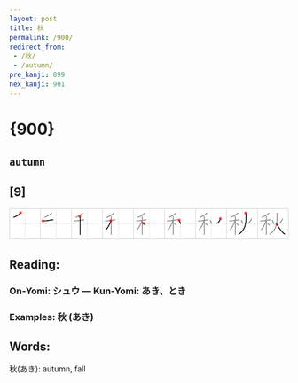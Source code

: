 ```yaml
---
layout: post
title: 秋
permalink: /900/
redirect_from:
 - /秋/
 - /autumn/
pre_kanji: 899
nex_kanji: 901
---
```


# {900}

## `autumn`

## [9]

<div class="stroke"><img src="../images/E7A78B.png" /></div>

## Reading:

### On-Yomi: シュウ &mdash; Kun-Yomi: あき、とき

### Examples: 秋 (あき)

## Words:

秋(あき): autumn, fall
